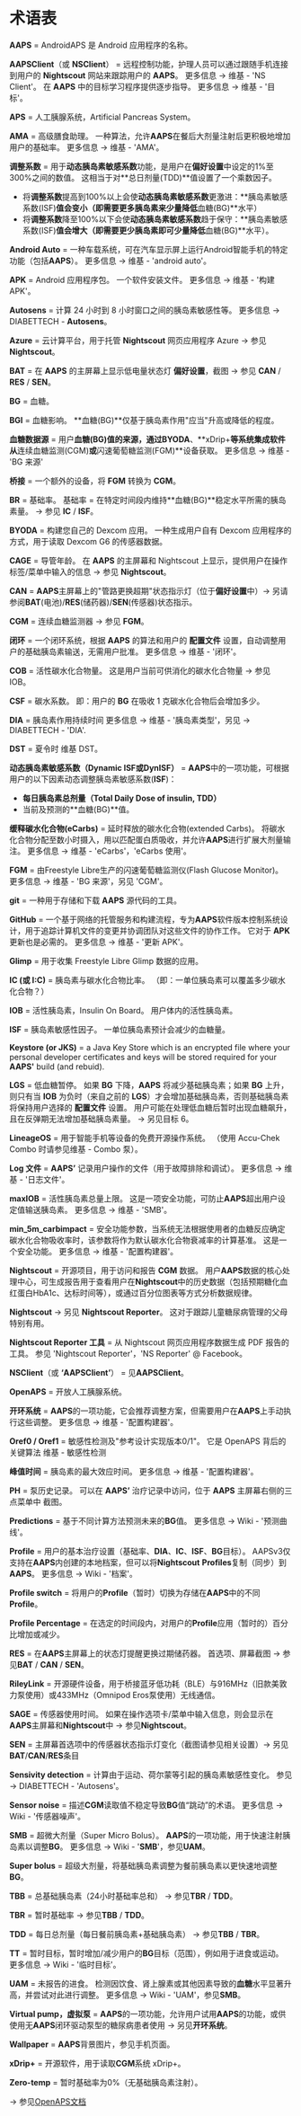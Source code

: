# 术语表

**AAPS** = AndroidAPS 是 Android 应用程序的名称。

**AAPSClient**（或 **NSClient**） = 远程控制功能，护理人员可以通过跟随手机连接到用户的 **Nightscout** 网站来跟踪用户的 **AAPS**。 更多信息 → 维基 - 'NS Client'。 在 **AAPS** 中的目标学习程序提供逐步指导。 更多信息 → 维基 - '目标'。

**APS** = 人工胰腺系统，Artificial Pancreas System。

**AMA** = 高级膳食助理。 一种算法，允许**AAPS**在餐后大剂量注射后更积极地增加用户的基础率。 更多信息 → 维基 - 'AMA'。

**调整系数** = 用于**动态胰岛素敏感系数**功能，是用户在**偏好设置**中设定的1%至300%之间的数值。 这相当于对**总日剂量(TDD)**值设置了一个乘数因子。

- 将**调整系数**提高到100%以上会使**动态胰岛素敏感系数**更激进：**胰岛素敏感系数(ISF)**值会变小（即需要更多胰岛素来少量降低**血糖(BG)**水平）
- 将**调整系数**降至100%以下会使**动态胰岛素敏感系数**趋于保守：**胰岛素敏感系数(ISF)**值会增大（即需要更少胰岛素即可少量降低**血糖(BG)**水平）。

**Android Auto** = 一种车载系统，可在汽车显示屏上运行Android智能手机的特定功能（包括**AAPS**）。 更多信息 → 维基 - 'android auto'。

**APK** = Android 应用程序包。 一个软件安装文件。 更多信息 → 维基 - '构建 APK'。

**Autosens** = 计算 24 小时到 8 小时窗口之间的胰岛素敏感性等。 更多信息 → DIABETTECH - **Autosens**。

**Azure** = 云计算平台，用于托管 **Nightscout** 网页应用程序 Azure → 参见 **Nightscout**。

**BAT** = 在 **AAPS** 的主屏幕上显示低电量状态灯 **偏好设置**，截图 → 参见 **CAN** / **RES** / **SEN**。

**BG** = 血糖。

**BGI** = 血糖影响。 **血糖(BG)**仅基于胰岛素作用"应当"升高或降低的程度。

**血糖数据源** = 用户**血糖(BG)**值的来源，通过**BYODA**、**xDrip+**等系统集成软件从**连续血糖监测(CGM)**或**闪速葡萄糖监测(FGM)**设备获取。 更多信息 → 维基 - 'BG 来源'

**桥接** = 一个额外的设备，将 **FGM** 转换为 **CGM**。

**BR** = 基础率。 基础率 = 在特定时间段内维持**血糖(BG)**稳定水平所需的胰岛素量。 → 参见 **IC** / **ISF**。

**BYODA** = 构建您自己的 Dexcom 应用。 一种生成用户自有 Dexcom 应用程序的方式，用于读取 Dexcom G6 的传感器数据。

**CAGE** = 导管年龄。 在 **AAPS** 的主屏幕和 Nightscout 上显示，提供用户在操作标签/菜单中输入的信息 → 参见 **Nightscout**。

**CAN** = **AAPS**主屏幕上的"管路更换超期"状态指示灯（位于**偏好设置**中）→ 另请参阅**BAT**(电池)/**RES**(储药器)/**SEN**(传感器)状态指示。

**CGM** = 连续血糖监测器 → 参见 **FGM**。

**闭环** = 一个闭环系统，根据 **AAPS** 的算法和用户的 **配置文件** 设置，自动调整用户的基础胰岛素输送，无需用户批准。 更多信息 → 维基 - '闭环'。

**COB** = 活性碳水化合物量。 这是用户当前可供消化的碳水化合物量 → 参见 IOB。

**CSF** = 碳水系数。 即：用户的 **BG** 在吸收 1 克碳水化合物后会增加多少。

**DIA** = 胰岛素作用持续时间 更多信息 → 维基 - '胰岛素类型'，另见 → DIABETTECH - 'DIA'.

**DST** = 夏令时 维基 DST。

**动态胰岛素敏感系数（Dynamic ISF或DynISF）** = **AAPS**中的一项功能，可根据用户的以下因素动态调整胰岛素敏感系数(**ISF**)：

- **每日胰岛素总剂量（Total Daily Dose of insulin, TDD）**
- 当前及预测的**血糖(BG)**值。

**缓释碳水化合物(eCarbs)** = 延时释放的碳水化合物(extended Carbs)。 将碳水化合物分配至数小时摄入，用以匹配蛋白质吸收，并允许**AAPS**进行扩展大剂量输注。 更多信息 → 维基 - 'eCarbs'，'eCarbs 使用'。

**FGM** = 由Freestyle Libre生产的闪速葡萄糖监测仪(Flash Glucose Monitor)。 更多信息 → 维基 - 'BG 来源'，另见 'CGM'。

**git** = 一种用于存储和下载 **AAPS** 源代码的工具。

**GitHub** = 一个基于网络的托管服务和构建流程，专为**AAPS**软件版本控制系统设计，用于追踪计算机文件的变更并协调团队对这些文件的协作工作。 它对于 **APK** 更新也是必需的。 更多信息 → 维基 - '更新 APK'。

**Glimp** = 用于收集 Freestyle Libre Glimp 数据的应用。

**IC (或 I:C)** = 胰岛素与碳水化合物比率。 （即：一单位胰岛素可以覆盖多少碳水化合物？）

**IOB** = 活性胰岛素，Insulin On Board。 用户体内的活性胰岛素。

**ISF** = 胰岛素敏感性因子。 一单位胰岛素预计会减少的血糖量。

**Keystore (or JKS)** = a Java Key Store which is an encrypted file where your personal developer certificates and keys will be stored required for your **AAPS'** build (and rebuid).

**LGS** = 低血糖暂停。 如果 **BG** 下降，**AAPS** 将减少基础胰岛素；如果 **BG** 上升，则只有当 **IOB** 为负时（来自之前的 **LGS**）才会增加基础胰岛素，否则基础胰岛素将保持用户选择的 **配置文件** 设置。 用户可能在处理低血糖后暂时出现血糖飙升，且在反弹期无法增加基础胰岛素量。 → 另见目标 6。

**LineageOS** = 用于智能手机等设备的免费开源操作系统。 （使用 Accu-Chek Combo 时请参见维基 - Combo 泵）。

**Log 文件** = **AAPS’** 记录用户操作的文件（用于故障排除和调试）。 更多信息 → 维基 - '日志文件'。

**maxIOB** = 活性胰岛素总量上限。 这是一项安全功能，可防止**AAPS**超出用户设定值输送胰岛素。 更多信息 → 维基 - 'SMB'。

**min_5m_carbimpact** = 安全功能参数，当系统无法根据使用者的血糖反应确定碳水化合物吸收率时，该参数将作为默认碳水化合物衰减率的计算基准。 这是一个安全功能。 更多信息 → 维基 - '配置构建器'。

**Nightscout** = 开源项目，用于访问和报告 **CGM** 数据。 用户**AAPS**数据的核心处理中心，可生成报告用于查看用户在**Nightscout**中的历史数据（包括预期糖化血红蛋白HbA1c、达标时间等），或通过百分位图表等方式分析数据规律。

**Nightscout** → 另见 **Nightscout Reporter**。 这对于跟踪儿童糖尿病管理的父母特别有用。

**Nightscout Reporter 工具** = 从 Nightscout 网页应用程序数据生成 PDF 报告的工具。 参见 'Nightscout Reporter'，'NS Reporter' @ Facebook。

**NSClient**（或 **‘AAPSClient’**） = 见**AAPSClient**。

**OpenAPS** = 开放人工胰腺系统。

**开环系统** = **AAPS**的一项功能，它会推荐调整方案，但需要用户在**AAPS**上手动执行这些调整。 更多信息 → 维基 - '配置构建器'。

**Oref0 / Oref1** = 敏感性检测及"参考设计实现版本0/1"。 它是 OpenAPS 背后的关键算法 维基 - 敏感性检测

**峰值时间** = 胰岛素的最大效应时间。 更多信息 → 维基 - '配置构建器'。

**PH** = 泵历史记录。 可以在 **AAPS’** 治疗记录中访问，位于 **AAPS** 主屏幕右侧的三点菜单中 截图。

**Predictions** = 基于不同计算方法预测未来的**BG**值。 更多信息 → Wiki - '预测曲线'。

**Profile** = 用户的基本治疗设置（基础率、**DIA**、**IC**、**ISF**、**BG**目标）。 AAPSv3仅支持在**AAPS**内创建的本地档案，但可以将**Nightscout** **Profiles**复制（同步）到**AAPS**。 更多信息 → Wiki - '档案'。

**Profile switch** = 将用户的**Profile**（暂时）切换为存储在**AAPS**中的不同**Profile**。

**Profile Percentage** = 在选定的时间段内，对用户的**Profile**应用（暂时的）百分比增加或减少。

**RES** = 在**AAPS**主屏幕上的状态灯提醒更换过期储药器。 首选项、屏幕截图 → 参见**BAT** / **CAN** / **SEN**。

**RileyLink** = 开源硬件设备，用于桥接蓝牙低功耗（BLE）与916MHz（旧款美敦力泵使用）或433MHz（Omnipod Eros泵使用）无线通信。

**SAGE** = 传感器使用时间。 如果在操作选项卡/菜单中输入信息，则会显示在**AAPS**主屏幕和**Nightscout**中 → 参见**Nightscout**。

**SEN** = 主屏幕首选项中的传感器状态指示灯变化（截图请参见相关设置）→ 另见**BAT**/**CAN**/**RES**条目

**Sensivity detection** = 计算由于运动、荷尔蒙等引起的胰岛素敏感性变化。 参见 → DIABETTECH - 'Autosens'。

**Sensor noise** = 描述**CGM**读取值不稳定导致**BG**值“跳动”的术语。 更多信息 → Wiki - '传感器噪声'。

**SMB** = 超微大剂量（Super Micro Bolus）。 **AAPS**的一项功能，用于快速注射胰岛素以调整**BG**。 更多信息 → Wiki - '**SMB**'，参见**UAM**。

**Super bolus** = 超级大剂量，将基础胰岛素调整为餐前胰岛素以更快速地调整**BG**。

**TBB** = 总基础胰岛素（24小时基础率总和） → 参见**TBR** / **TDD**。

**TBR** = 暂时基础率 → 参见**TBB** / **TDD**。

**TDD** = 每日总剂量（每日餐前胰岛素+基础胰岛素） → 参见**TBB** / **TBR**。

**TT** = 暂时目标，暂时增加/减少用户的**BG**目标（范围），例如用于进食或运动。 更多信息 → Wiki - '临时目标'。

**UAM** = 未报告的进食。 检测因饮食、肾上腺素或其他因素导致的**血糖**水平显著升高，并尝试对此进行调整。 更多信息 → Wiki - 'UAM'，参见**SMB**。

**Virtual pump，虚拟泵** = **AAPS**的一项功能，允许用户试用**AAPS**的功能，或供使用无**AAPS**闭环驱动泵型的糖尿病患者使用 → 另见**开环系统**。

**Wallpaper** = **AAPS**背景图片，参见手机页面。

**xDrip+** = 开源软件，用于读取**CGM**系统 xDrip+。

**Zero-temp** = 暂时基础率为0%（无基础胰岛素注射）。

→ 参见[OpenAPS文档](https://openaps.readthedocs.io/en/latest/docs/Resources/glossary.html)